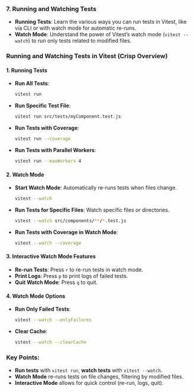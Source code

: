 ### 7. **Running and Watching Tests**

- **Running Tests**: Learn the various ways you can run tests in Vitest, like via CLI or with watch mode for automatic re-runs.
- **Watch Mode**: Understand the power of Vitest’s watch mode (`vitest --watch`) to run only tests related to modified files.

### **Running and Watching Tests in Vitest (Crisp Overview)**

#### **1. Running Tests**

- **Run All Tests**:
    
    ```bash
    vitest run
    ```
    
- **Run Specific Test File**:
    
    ```bash
    vitest run src/tests/myComponent.test.js
    ```
    
- **Run Tests with Coverage**:
    
    ```bash
    vitest run --coverage
    ```
    
- **Run Tests with Parallel Workers**:
    
    ```bash
    vitest run --maxWorkers 4
    ```
    

#### **2. Watch Mode**

- **Start Watch Mode**: Automatically re-runs tests when files change.
    
    ```bash
    vitest --watch
    ```
    
- **Run Tests for Specific Files**: Watch specific files or directories.
    
    ```bash
    vitest --watch src/components/**/*.test.js
    ```
    
- **Run Tests with Coverage in Watch Mode**:
    
    ```bash
    vitest --watch --coverage
    ```
    

#### **3. Interactive Watch Mode Features**

- **Re-run Tests**: Press `r` to re-run tests in watch mode.
- **Print Logs**: Press `p` to print logs of failed tests.
- **Quit Watch Mode**: Press `q` to quit.

#### **4. Watch Mode Options**

- **Run Only Failed Tests**:
    
    ```bash
    vitest --watch --onlyFailures
    ```
    
- **Clear Cache**:
    
    ```bash
    vitest --watch --clearCache
    ```
    

### **Key Points**:

- **Run tests** with `vitest run`, **watch tests** with `vitest --watch`.
- **Watch Mode** re-runs tests on file changes, filtering by modified files.
- **Interactive Mode** allows for quick control (re-run, logs, quit).